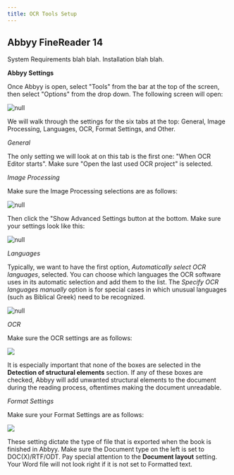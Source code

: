 ```yaml
---
title: OCR Tools Setup
---
```

## Abbyy FineReader 14

System Requirements blah blah. Installation blah blah.

**Abbyy Settings**

Once Abbyy is open, select "Tools" from the bar at the top of the screen, then select "Options" from the drop down. The following screen will open:

![null](/assets/images/uploads/tools.options.png)

We will walk through the settings for the six tabs at the top: General, Image Processing, Languages, OCR, Format Settings, and Other.

_General_

The only setting we will look at on this tab is the first one: "When OCR Editor starts". Make sure "Open the last used OCR project" is selected.

_Image Processing_

Make sure the Image Processing selections are as follows:

![null](/assets/images/uploads/imageprocessing.png)

Then click the "Show Advanced Settings button at the bottom. Make sure your settings look like this:

![null](/assets/images/uploads/imageadvancedsettings.png)

_Languages_

Typically, we want to have the first option, _Automatically select OCR languages_, selected. You can choose which languages the OCR software uses in its automatic selection and add them to the list.  The _Specify OCR languages manually_ option is for special cases in which unusual languages (such as Biblical Greek) need to be recognized.

![null](/assets/images/uploads/toolslanguages.png)

_OCR_

Make sure the OCR settings are as follows:

![](/assets/images/uploads/toolsocr.png)

It is especially important that none of the boxes are selected in the **Detection of structural elements** section. If any of these boxes are checked, Abbyy will add unwanted structural elements to the document during the reading process, oftentimes making the document unreadable.

_Format Settings_

Make sure your Format Settings are as follows:

![](/assets/images/uploads/toolsformatting.png)

These setting dictate the type of file that is exported when the book is finished in Abbyy. Make sure the Document type on the left is set to DOC(X)/RTF/ODT. Pay special attention to the **Document layout** setting. Your Word file will not look right if it is not set to Formatted text.
